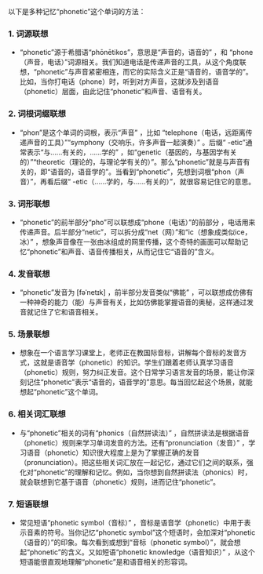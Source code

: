 以下是多种记忆“phonetic”这个单词的方法：

### 1. 词源联想
 - “phonetic”源于希腊语“phōnētikos”，意思是“声音的，语音的” ，和 “phone（声音，电话）”词源相关。我们知道电话是传递声音的工具，从这个角度联想，“phonetic”与声音紧密相连，而它的实际含义正是“语音的，语音学的”。比如，当你打电话（phone）时，听到对方声音，这就涉及到语音（phonetic）层面，由此记住“phonetic”和声音、语音有关。

### 2. 词根词缀联想
 - “phon”是这个单词的词根，表示“声音” ，比如 “telephone（电话，远距离传递声音的工具）”“symphony（交响乐，许多声音一起演奏）” 。后缀“ -etic”通常表示“与……有关的，……学的” ，如“genetic（基因的，与基因学有关的）”“theoretic（理论的，与理论学有关的）”。那么“phonetic”就是与声音有关的，即“语音的，语音学的”。当看到“phonetic”，先想到词根“phon（声音）”，再看后缀“ -etic（……学的，与……有关的）”，就很容易记住它的意思。

### 3. 词形联想
 - “phonetic”的前半部分“pho”可以联想成“phone（电话）”的前部分 ，电话用来传递声音。后半部分“netic”，可以拆分成“net（网）”和“ic（想象成类似ice，冰）” ，想象声音像在一张由冰组成的网里传播，这个奇特的画面可以帮助记忆“phonetic”和声音、语音传播相关，从而记住它“语音的”含义。

### 4. 发音联想
 - “phonetic”发音为 [fəˈnetɪk] ，前半部分发音类似“佛能” ，可以联想成仿佛有一种神奇的能力（能）与声音有关，比如仿佛能掌握语音的奥秘，这样通过发音就记住了它和语音相关。

### 5. 场景联想
 - 想象在一个语言学习课堂上，老师正在教国际音标，讲解每个音标的发音方式，这就是语音学（phonetic）的知识。学生们跟着老师认真学习语音（phonetic）规则，努力纠正发音。这个日常学习语言发音的场景，能让你深刻记住“phonetic”表示“语音的，语音学的”意思。每当回忆起这个场景，就能想起“phonetic”这个单词。

### 6. 相关词汇联想
 - 与“phonetic”相关的词有“phonics（自然拼读法）” ，自然拼读法是根据语音（phonetic）规则来学习单词发音的方法。还有“pronunciation（发音）” ，学习语音（phonetic）知识很大程度上是为了掌握正确的发音（pronunciation）。把这些相关词汇放在一起记忆，通过它们之间的联系，强化对“phonetic”的理解和记忆。例如，当你想到自然拼读法（phonics）时，就会联想到它基于语音（phonetic）规则，进而记住“phonetic”。

### 7. 短语联想
 - 常见短语“phonetic symbol（音标）” ，音标是语音学（phonetic）中用于表示音素的符号。当你记忆“phonetic symbol”这个短语时，会加深对“phonetic（语音的）”的印象。每次看到或想到“音标（phonetic symbol）”，就会想起“phonetic”的含义。又如短语“phonetic knowledge（语音知识）” ，从这个短语能很直观地理解“phonetic”是和语音相关的形容词。 